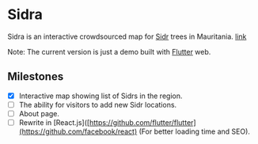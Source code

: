 # Sidra

Sidra is an interactive crowdsourced map for [Sidr](https://en.wikipedia.org/wiki/Ziziphus_spina-christi) trees in Mauritania.
[link](https://sidra-61794.web.app)

Note: The current version is just a demo built with [Flutter](https://github.com/flutter/flutter) web.

## Milestones
- [x] Interactive map showing list of Sidrs in the region. 
- [ ] The ability for visitors to add new Sidr locations. 
- [ ] About page. 
- [ ] Rewrite in [React.js]([https://github.com/flutter/flutter](https://github.com/facebook/react) (For better loading time and SEO).
